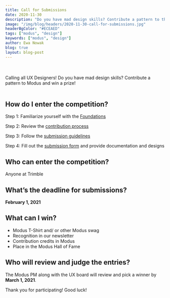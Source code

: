 ```yaml
---
title: Call for Submissions
date: 2020-11-30
description: "Do you have mad design skills? Contribute a pattern to the Modus library and win big!"
image: "/img/blog/headers/2020-11-30-call-for-submissions.jpg"
headerBgColor: "#ECEAED"
tags: ["modus", "design"]
keywords: ["modus", "design"]
author: Ewa Nowak
blog: true
layout: blog-post
---
```


<br><br>
Calling all UX Designers! Do you have mad design skills? Contribute a pattern to Modus and win a prize!
<br><br>

## How do I enter the competition?

Step 1: Familiarize yourself with the [Foundations](/foundations/)

Step 2: Review the [contribution process](/community/contribution-process/)

Step 3: Follow the [submission guidelines](/community/submission-guidelines/)

Step 4: Fill out the [submission form](https://docs.google.com/forms/d/e/1FAIpQLSd5evnuux4SE0Bym8QPblwEUTKhYCG7sJzFfiMH0CYtBNTFaw/viewform) and provide documentation and designs

## Who can enter the competition?

Anyone at Trimble

## What’s the deadline for submissions?

**February 1, 2021**

## What can I win?

- Modus T-Shirt and/ or other Modus swag
- Recognition in our newsletter
- Contribution credits in Modus
- Place in the Modus Hall of Fame

## Who will review and judge the entries?

The Modus PM along with the UX board will review and pick a winner by **March 1, 2021**.

Thank you for participating! Good luck!
